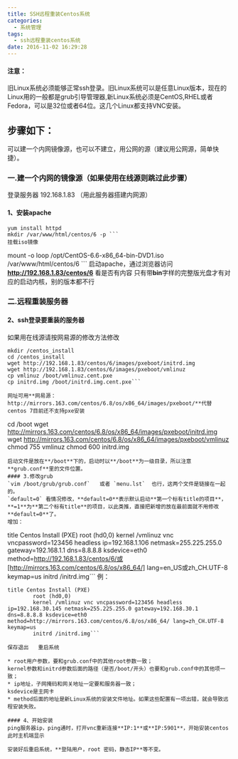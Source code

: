 ```yaml
---
title: SSH远程重装Centos系统
categories:
  - 系统管理
tags:
  - ssh远程重装centos系统
date: 2016-11-02 16:29:28
---
```


#### 注意：
旧Linux系统必须能够正常ssh登录。旧Linux系统可以是任意Linux版本，现在的Linux用的一般都是grub引导管理器,新Linux系统必须是CentOS,RHEL或者Fedora，可以是32位或者64位。这几个Linux都支持VNC安装。


## 步骤如下： 
可以建一个内网镜像源，也可以不建立，用公网的源（建议用公网源，简单快捷）。
### 一.建一个内网的镜像源（如果使用在线源则跳过此步骤）
登录服务器 192.168.1.83 （用此服务器搭建内网源）
#### 1、安装apache 
```
yum install httpd 
mkdir /var/www/html/centos/6 -p ```
挂载iso镜像 
```
mount -o loop /opt/CentOS-6.6-x86_64-bin-DVD1.iso /var/www/html/centos/6 ```
启动apache，通过浏览器访问**http://192.168.1.83/centos/6** 看是否有内容
只有带**bin**字样的完整版光盘才有对应的启动内核，别的版本都不行

### 二.远程重装服务器 
#### 2、ssh登录要重装的服务器 
如果用在线源请按网易源的修改方法修改

```
mkdir /centos_install 
cd /centos_install 
wget http://192.168.1.83/centos/6/images/pxeboot/initrd.img 
wget http://192.168.1.83/centos/6/images/pxeboot/vmlinuz 
cp vmlinuz /boot/vmlinuz.cent.pxe 
cp initrd.img /boot/initrd.img.cent.pxe```

网址可用**网易源：http://mirrors.163.com/centos/6.8/os/x86_64/images/pxeboot/**代替       
centos 7目前还不支持pxe安装
```
cd /boot
wget http://mirrors.163.com/centos/6.8/os/x86_64/images/pxeboot/initrd.img
wget http://mirrors.163.com/centos/6.8/os/x86_64/images/pxeboot/vmlinuz
chmod 755 vmlinuz
chmod 600 initrd.img
```
启动文件是放在**/boot**下的，启动时以**/boot**为一级目录，所以注意**grub.conf**里的文件位置。
#### 3.修改grub 
`vim /boot/grub/grub.conf`   或者 `menu.lst`  也行，这两个文件是链接在一起的。
`default=0` 看情况修改，**default=0**表示默认启动**第一个标有title的项目**，**=1**为**第二个标有title**的项目，以此类推，直接把新增的放在最前面就不用修改**default=0**了。
增加：
```
title Centos Install (PXE) 
root (hd0,0) 
kernel /vmlinuz vnc vncpassword=123456 headless ip=192.168.1.106 netmask=255.225.255.0 gateway=192.168.1.1 dns=8.8.8.8 ksdevice=eth0 method=http://192.168.1.83/centos/6/或[http://mirrors.163.com/centos/6.8/os/x86_64/] lang=en_US或zh_CH.UTF-8 keymap=us 
initrd /initrd.img```
例：
```
title Centos Install (PXE) 
        root (hd0,0)
        kernel /vmlinuz vnc vncpassword=123456 headless ip=192.168.30.145 netmask=255.225.255.0 gateway=192.168.30.1 dns=8.8.8.8 ksdevice=eth0 method=http://mirrors.163.com/centos/6.8/os/x86_64/ lang=zh_CH.UTF-8 keymap=us
        initrd /initrd.img```
                  
保存退出   重启系统

* root用户参数，要和grub.conf中的其他root参数一致；
kernel参数和initrd参数后面的路径（是否/boot/开头）也要和grub.conf中的其他项一致；
* ip地址，子网掩码和网关地址一定要和服务器一致；
ksdevice是主网卡
* method后面的地址是新Linux系统的安装文件地址。如果这些配置有一项出错，就会导致远程安装失败。

#### 4、开始安装 
ping服务器ip，ping通时，打开vnc重新连接**IP:1**或**IP:5901**，开始安装centos
此时主机端显示

安装好后重启系统，**登陆用户，root 密码，静态IP**等不变。















































